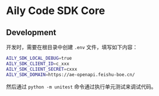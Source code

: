 # Aily Code SDK Core

## Development

开发时，需要在根目录中创建 `.env` 文件，填写如下内容：

```bash
AILY_SDK_LOCAL_DEBUG=true
AILY_SDK_CLIENT_ID=c_xxx
AILY_SDK_CLIENT_SECRET=cxxx
AILY_SDK_DOMAIN=https://ae-openapi.feishu-boe.cn/
```

然后通过 `python -m unitest` 命令通过执行单元测试来调试代码。
